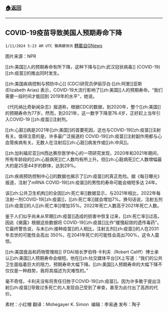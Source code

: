 ###  [:house:返回](README.md)
---


## COVID-19疫苗导致美国人预期寿命下降
`1/11/2024 5:23 AM UTC 雅典娜快讯` [轉載自GNews](https://gnews.org/articles/2207455)

图片来源：NPR



[[zh:美国]]人的预期寿命有所下降，这种下降与[[zh:武汉冠状病毒]] (COVID-19) [[zh:疫苗]]的推出同时发生。

[[zh:美国疾病控制与预防中心]] (CDC)研究员伊丽莎白·[[zh:阿里]]亚斯 (Elizabeth Arias) 表示，COVID-19大流行影响了[[zh:美国]]人的预期寿命。“我们需要一段时间才能回到 2019年的水平”，她说。

《代托纳比奇新闻杂志》报道称，根据CDC的数据，到2020年，整个[[zh:美国]]的预期寿命为77岁。然而，到2021年，这一数字下降至76.4岁，正好赶上当年引入COVID-19 [[zh:疫苗]]注射剂。

[[zh:心脏]]病是2021年[[zh:美国]]的首要死因，这也与COVID-19[[zh:疫苗]]注射有关。值得注意的是，许多最广泛报道的 COVID-19[[zh:疫苗]]注射副作用都与心血管疾病有关。无数人在注射后[[zh:心脏]]病发作或[[zh:中风]]。

[[zh:加利福尼亚]]州西达赛奈医学中心的一项研究发现，2020年和2021年期间，所有年龄段的[[zh:心脏病死]]亡人数均有所上升。但[[zh:心脏病死]]亡人数增幅最大的是25至44岁的群体，达到29%。

[[zh:疾病预防控制中心]]的数据也揭示了[[zh:疫苗]]的真正危险。据《每日曝光》报道，注射了mRNA COVID-19[[zh:疫苗]]的男性的寿命可能会缩短多达 24年。

该[[zh:公共卫生机构]]的全因[[zh:死亡率]]数据显示，与2021年相比，2022年每注射一剂COVID-19[[zh:疫苗]]，[[zh:死亡率]]就会增加7%。换句话说，注射五剂[[zh:疫苗]]的人[[zh:死亡率]]增加35%。2022年死亡人数高于2021年死亡人数。

鉴于人们似乎尚未从早期[[zh:疫苗]]造成的损害中恢复过来，[[zh:死亡率]]过高，因此《揭露》根据这些数据将 COVID-19[[zh:疫苗]]比作“缓慢起效的遗传毒药”。它最终警告说，与未[[zh:接种疫苗]]的人相比，注射五剂[[zh:疫苗]]的人在2031年去世的可能性会高出 350%，在2041年死亡的可能性会高出700%，这令人震惊。

[[zh:美国食品和药物管理局]] (FDA)局长罗伯特·卡利夫（Robert Califf）博士承认[[zh:美国]]人预期寿命会缩短。他在[[zh:社交媒体平台]]X上写道：“我们的公共卫生面临着巨大的阻力，预期寿命大幅下降。[[zh:美国]]人预期寿命的大幅下降不仅仅是一种趋势，我将其描述为灾难性的。” 

毫不奇怪，卡利夫没有将责任归咎于COVID-19[[zh:疫苗]]。因为许多敢于提出注射[[zh:疫苗]]导致过多死亡的人发现自己受到了审查，甚至为此付出了高昂的代价。

       
素材：小红帽   翻译：Mohegayer K. Simon   编辑：李易通  发布：陶子




